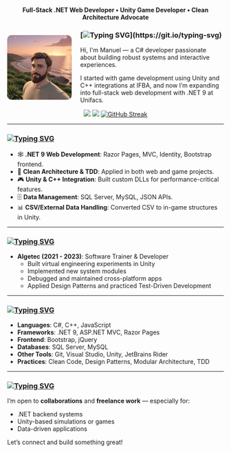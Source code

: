 <div align="center">
<p>
  <strong>Full-Stack .NET Web Developer • Unity Game Developer • Clean Architecture Advocate</strong>
</p>
</div>

<div align="left">
  <img src="https://github.com/astrobilbo/astrobilbo/blob/main/pikaso_reimagine_adorable-cartoon-style-Caucasian-man-in-his-30s-wi.jpeg" alt="Profile Picture" style="width:150px; height:auto; margin: 10px 20px 10px 0; border-radius: 10px;" align="left">
  
  ### [![Typing SVG](https://readme-typing-svg.herokuapp.com?font=Fira+Code&pause=1000&color=4C009C&center=false&repeat=false&width=435&lines=About+Me:)](https://git.io/typing-svg)
<p>Hi, I'm Manuel — a C# developer passionate about building robust systems and interactive experiences.</p>
<p>I started with game development using Unity and C++ integrations at IFBA, and now I’m expanding into full-stack web development with .NET 9 at Unifacs.</p>
  <div>
  <p align="center">
    <img height="150em" src="https://github-readme-stats.vercel.app/api?username=astrobilbo&theme=dark&show_icons=true&bg_color=4B0082"/>
    <img height="150em" src="https://github-readme-stats.vercel.app/api/top-langs/?username=astrobilbo&theme=dark&layout=compact&bg_color=4B0082"/>
    <a href="https://git.io/streak-stats">
      <img src="https://streak-stats.demolab.com?user=astrobilbo&theme=highcontrast&background=4B0082&border=282A36&dates=7ee3ff&ring=f50079&fire=f50079&stroke=f50079&currStreakLabel=12a000&sideLabels=12a000" alt="GitHub Streak" />
    </a>
</p>

</div>

---

<div align="left">

### [![Typing SVG](https://readme-typing-svg.herokuapp.com?font=Fira+Code&pause=1000&color=4C009C&center=false&repeat=false&width=435&lines=%F0%9F%94%A7+Technical+Expertise)](https://git.io/typing-svg)

- 🕸️ **.NET 9 Web Development**: Razor Pages, MVC, Identity, Bootstrap frontend.
- 🧱 **Clean Architecture & TDD**: Applied in both web and game projects.
- 🎮 **Unity & C++ Integration**: Built custom DLLs for performance-critical features.
- 🗄️ **Data Management**: SQL Server, MySQL, JSON APIs.
- 📊 **CSV/External Data Handling**: Converted CSV to in-game structures in Unity.

</div>

---

<div align="left">

### [![Typing SVG](https://readme-typing-svg.herokuapp.com?font=Fira+Code&pause=1000&color=4C009C&center=false&repeat=false&width=435&lines=%F0%9F%92%BC+Experience)](https://git.io/typing-svg)

- **Algetec (2021 - 2023)**: Software Trainer & Developer  
  - Built virtual engineering experiments in Unity  
  - Implemented new system modules  
  - Debugged and maintained cross-platform apps  
  - Applied Design Patterns and practiced Test-Driven Development

</div>

---

<div align="left">

### [![Typing SVG](https://readme-typing-svg.herokuapp.com?font=Fira+Code&pause=1000&color=4C009C&center=false&repeat=false&width=435&lines=%F0%9F%9B%A0%EF%B8%8F+Skills+and+Tools)](https://git.io/typing-svg)

- **Languages**: C#, C++, JavaScript  
- **Frameworks**: .NET 9, ASP.NET MVC, Razor Pages  
- **Frontend**: Bootstrap, jQuery  
- **Databases**: SQL Server, MySQL  
- **Other Tools**: Git, Visual Studio, Unity, JetBrains Rider  
- **Practices**: Clean Code, Design Patterns, Modular Architecture, TDD

</div>

---

<div align="left">

### [![Typing SVG](https://readme-typing-svg.herokuapp.com?font=Fira+Code&pause=1000&color=4C009C&center=false&repeat=false&width=435&lines=%F0%9F%8E%AF+Looking+to+Collaborate%3F)](https://git.io/typing-svg)

I’m open to **collaborations** and **freelance work** — especially for:  
- .NET backend systems  
- Unity-based simulations or games  
- Data-driven applications

Let’s connect and build something great!

</div>
